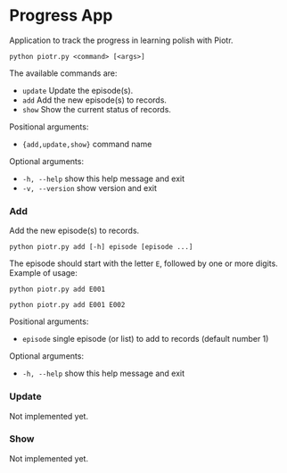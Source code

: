 # Progress App

Application to track the progress in learning polish with Piotr.

    python piotr.py <command> [<args>]

The available commands are:
- `update` Update the episode(s).
-    `add`      Add the new episode(s) to records.
-    `show`     Show the current status of records.

Positional arguments:
-  `{add,update,show}`  command name

Optional arguments:
-  `-h, --help`         show this help message and exit
-  `-v, --version`      show version and exit

### Add
Add the new episode(s) to records.

    python piotr.py add [-h] episode [episode ...]

The episode should start with the letter `E`, followed by one or more digits.\
Example of usage:
```shell
python piotr.py add E001
```
```shell
python piotr.py add E001 E002
```

Positional arguments:
-  `episode`     single episode (or list) to add to records (default number 1)

Optional arguments:
-  `-h, --help`         show this help message and exit

### Update

Not implemented yet.

### Show

Not implemented yet.

